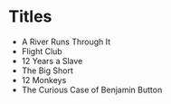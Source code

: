 # Titles

- A River Runs Through It
- Flight Club
- 12 Years a Slave
- The Big Short
- 12 Monkeys
- The Curious Case of Benjamin Button
